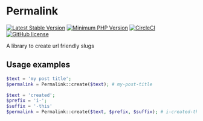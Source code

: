 # Permalink

[![Latest Stable Version](https://img.shields.io/packagist/v/magroski/permalink.svg?style=flat)](https://packagist.org/packages/magroski/permalink)
[![Minimum PHP Version](https://img.shields.io/badge/php-%3E%3D%207.1-8892BF.svg?style=flat)](https://php.net/)
[![CircleCI](https://circleci.com/gh/magroski/permalink.svg?style=shield)](https://circleci.com/gh/magroski/permalink)
[![GitHub license](https://img.shields.io/badge/license-MIT-blue.svg?style=flat)](https://github.com/magroski/permalink/blob/master/LICENSE)

A library to create url friendly slugs

## Usage examples

```php
$text = 'my post title';
$permalink = Permalink::create($text); # my-post-title

$text = 'created';
$prefix = 'i-';
$suffix = '-this'
$permalink = Permalink::create($text, $prefix, $suffix); # i-created-this
```
